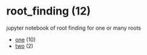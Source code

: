# root_finding (12)
jupyter notebook of root finding for one or many roots

+ [one](one/README.md) (10)
+ [two](two/README.md) (2)
